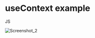 # useContext example

JS



![Screenshot_2](https://user-images.githubusercontent.com/88527463/159583361-5f47414d-0206-4f37-b806-943fd71d782f.png)

